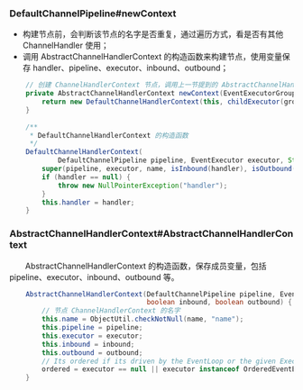 ### DefaultChannelPipeline#newContext

- 构建节点前，会判断该节点的名字是否重复，通过遍历方式，看是否有其他 ChannelHandler 使用；
- 调用 AbstractChannelHandlerContext 的构造函数来构建节点，使用变量保存 handler、pipeline、executor、inbound、outbound；

```java
    // 创建 ChannelHandlerContext 节点，调用上一节提到的 AbstractChannelHandlerContext
    private AbstractChannelHandlerContext newContext(EventExecutorGroup group, String name, ChannelHandler handler) {
        return new DefaultChannelHandlerContext(this, childExecutor(group), name, handler);
    }
    
    /**
     * DefaultChannelHandlerContext 的构造函数
     */
    DefaultChannelHandlerContext(
            DefaultChannelPipeline pipeline, EventExecutor executor, String name, ChannelHandler handler) {
        super(pipeline, executor, name, isInbound(handler), isOutbound(handler));
        if (handler == null) {
            throw new NullPointerException("handler");
        }
        this.handler = handler;
    }
```


### AbstractChannelHandlerContext#AbstractChannelHandlerContext
　　AbstractChannelHandlerContext 的构造函数，保存成员变量，包括 pipeline、executor、inbound、outbound 等。

```java
    AbstractChannelHandlerContext(DefaultChannelPipeline pipeline, EventExecutor executor, String name,
                                  boolean inbound, boolean outbound) {
        // 节点 ChannelHandlerContext 的名字
        this.name = ObjectUtil.checkNotNull(name, "name");
        this.pipeline = pipeline;
        this.executor = executor;
        this.inbound = inbound;
        this.outbound = outbound;
        // Its ordered if its driven by the EventLoop or the given Executor is an instanceof OrderedEventExecutor.
        ordered = executor == null || executor instanceof OrderedEventExecutor;
    }
```

